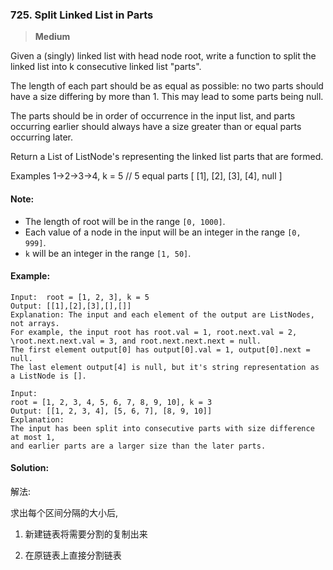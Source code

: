 ### 725. Split Linked List in Parts

> **Medium**

Given a (singly) linked list with head node root, 
write a function to split the linked list into k consecutive linked list "parts".

The length of each part should be as equal as possible: no two parts should have a size differing by more than 1. 
This may lead to some parts being null.

The parts should be in order of occurrence in the input list, 
and parts occurring earlier should always have a size greater than or equal parts occurring later.

Return a List of ListNode's representing the linked list parts that are formed.

Examples 1->2->3->4, k = 5 // 5 equal parts [ [1], [2], [3], [4], null ]

#### Note:

* The length of root will be in the range `[0, 1000]`.
* Each value of a node in the input will be an integer in the range `[0, 999]`.
* `k` will be an integer in the range `[1, 50]`.

#### Example:
```
Input:  root = [1, 2, 3], k = 5 
Output: [[1],[2],[3],[],[]] 
Explanation: The input and each element of the output are ListNodes, not arrays. 
For example, the input root has root.val = 1, root.next.val = 2, 
\root.next.next.val = 3, and root.next.next.next = null. 
The first element output[0] has output[0].val = 1, output[0].next = null. 
The last element output[4] is null, but it's string representation as a ListNode is [].
```

```
Input: 
root = [1, 2, 3, 4, 5, 6, 7, 8, 9, 10], k = 3
Output: [[1, 2, 3, 4], [5, 6, 7], [8, 9, 10]]
Explanation:
The input has been split into consecutive parts with size difference at most 1, 
and earlier parts are a larger size than the later parts.
```

#### Solution:

解法:

求出每个区间分隔的大小后,

1. 新建链表将需要分割的复制出来

2. 在原链表上直接分割链表
